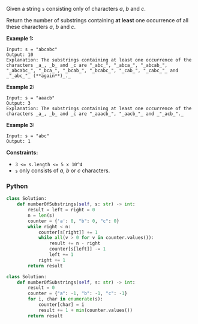 Given a string  `s` consisting only of characters  _a_,  _b_  and  _c_.

Return the number of substrings containing  **at least** one occurrence of all these characters  _a_,  _b_  and  _c_.

**Example 1:**

```
Input: s = "abcabc"
Output: 10
Explanation: The substrings containing at least one occurrence of the characters _a_, _b_ and _c are "_abc_", "_abca_", "_abcab_", "_abcabc_", "_bca_", "_bcab_", "_bcabc_", "_cab_", "_cabc_"_ and _"_abc_"_ (**again**)_._ 
```

**Example 2:**

```
Input: s = "aaacb"
Output: 3
Explanation: The substrings containing at least one occurrence of the characters _a_, _b_ and _c are "_aaacb_", "_aacb_"_ and _"_acb_"._  
```

**Example 3:**

```
Input: s = "abc"
Output: 1
```

**Constraints:**

- `3 <= s.length <= 5 x 10^4`
- `s` only consists of _a_,  _b_  or  _c_ characters.

### Python

```py
class Solution:
    def numberOfSubstrings(self, s: str) -> int:
        result = left = right = 0
        n = len(s)
        counter = {'a': 0, "b": 0, "c": 0}
        while right < n:
            counter[s[right]] += 1
            while all(v > 0 for v in counter.values()):
                result += n - right
                counter[s[left]] -= 1
                left += 1
            right += 1
        return result
```

```py
class Solution:
    def numberOfSubstrings(self, s: str) -> int:
        result = 0
        counter = {"a": -1, "b": -1, "c": -1}
        for i, char in enumerate(s):
            counter[char] = i
            result += 1 + min(counter.values())
        return result
```